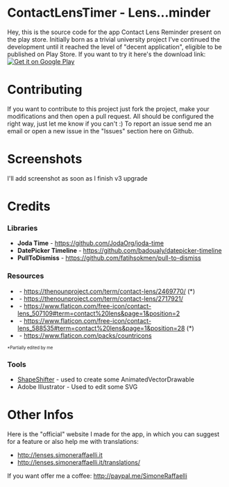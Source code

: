 # ContactLensTimer - Lens...minder
Hey, this is the source code for the app Contact Lens Reminder present on the play store. Initially born as a trivial university project I've continued the development until it reached the level of "decent application", eligible to be published on Play Store.
If you want to try it here's the download link: 
<a href='https://play.google.com/store/apps/details?id=com.raffinato.contactlensreminder&pcampaignid=MKT-Other-global-all-co-prtnr-py-PartBadge-Mar2515-1'><img alt='Get it on Google Play' src='https://play.google.com/intl/en_us/badges/images/generic/en_badge_web_generic.png'/></a>

# Contributing
If you want to contribute to this project just fork the project, make your modifications and then open a pull request. All should be configured the right way, just let me know if you can't :)
To report an issue send me an email or open a new issue in the "Issues" section here on Github.

# Screenshots
I'll add screenshot as soon as I finish v3 upgrade

# Credits
### Libraries
* <b>Joda Time</b> - https://github.com/JodaOrg/joda-time
* <b>DatePicker Timeline</b> - https://github.com/badoualy/datepicker-timeline
* <b>PullToDismiss</b> - https://github.com/fatihsokmen/pull-to-dismiss
### Resources
* <img></img> - https://thenounproject.com/term/contact-lens/2469770/ (*)
* <img></img> - https://thenounproject.com/term/contact-lens/2717921/
* <img></img> - https://www.flaticon.com/free-icon/contact-lens_507109#term=contact%20lens&page=1&position=2
* <img></img> - https://www.flaticon.com/free-icon/contact-lens_588535#term=contact%20lens&page=1&position=28 (*)
* <img></img> - https://www.flaticon.com/packs/countricons

<sub><sup>*Partially edited by me<sub><sup>

### Tools
* <a href="https://shapeshifter.design/">ShapeShifter</a> - used to create some AnimatedVectorDrawable
* Adobe Illustrator - Used to edit some SVG
  
# Other Infos
Here is the "official" website I made for the app, in which you can suggest for a feature or also help me with translations:
* http://lenses.simoneraffaelli.it
* http://lenses.simoneraffaelli.it/translations/

If you want offer me a coffee: http://paypal.me/SimoneRaffaelli

  
